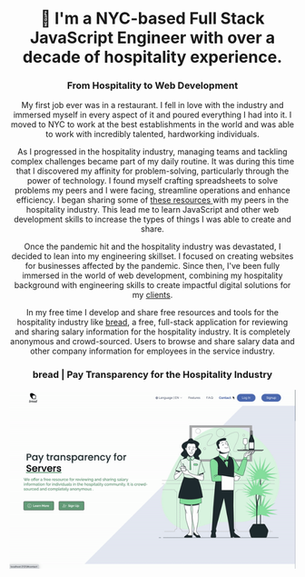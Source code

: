 <h1 align ='center'>  👋 I'm a NYC-based Full Stack JavaScript Engineer with over a decade of hospitality experience. </h1>
    
</div> 




<div align = 'center'>

<div align = 'center'>
 <h3 align="center">From Hospitality to Web Development</h3>
 <p>
My first job ever was in a restaurant. I fell in love with the industry and immersed myself in every aspect of it and poured everything I had into it. I moved to NYC to work at the best establishments in the world and was able to work with incredibly talented, hardworking individuals.
 </p>
 <p>
As I progressed in the hospitality industry, managing teams and tackling complex challenges became part of my daily routine. It was during this time that I discovered my affinity for problem-solving, particularly through the power of technology. I found myself crafting spreadsheets to solve problems my peers and I were facing, streamline operations and enhance efficiency. I began sharing some of <a href='https://www.onbarmanagement.com'> these resources </a> with my peers in the hospitality industry. This lead me to learn JavaScript and other web development skills to increase the types of things I was able to create and share.
</p>
<p>
Once the pandemic hit and the hospitality industry was devastated, I decided to lean into my engineering skillset. I focused on creating websites for businesses affected by the pandemic. Since then, I've been fully immersed in the world of web development, combining my hospitality background with engineering skills to create impactful digital solutions for my <a href='https://www.williampasternak.com'>clients</a>.
    <p>
    In my free time I develop and share free resources and tools for the hospitality industry like <a href= 'http://www.86bread.com'>bread</a>, a free, full-stack application for reviewing and sharing salary information for the hospitality industry. It is completely anonymous and crowd-sourced. Users to browse and share salary data and other company information for employees in the service industry.
         <h3 align="center">bread | Pay Transparency for the Hospitality Industry</h3>
</p>
  <p align = 'center'>
<a href = 'https://www.86bread.com'><img align="center" src="https://github.com/WilliamPasternak/bread/blob/main/bread.gif" alt="bread project website"> </a>
</p>


</div>

   
</div>


    


